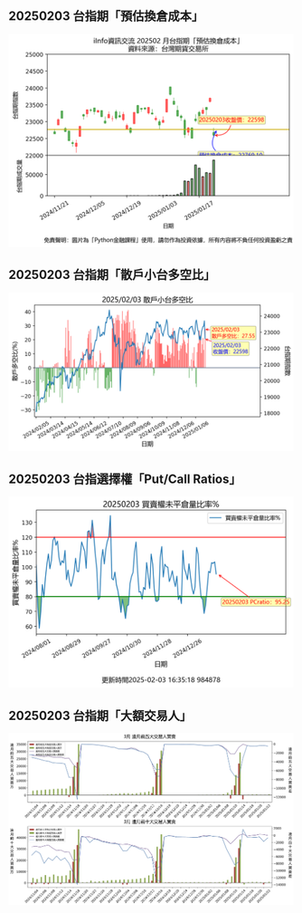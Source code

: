 ## 20250203 台指期「預估換倉成本」
![](images/txfcost.png)

## 20250203 台指期「散戶小台多空比」
![](images/bbiri.png)

## 20250203 台指選擇權「Put/Call Ratios」
![](images/pcratio.png)

## 20250203 台指期「大額交易人」
![](images/blocktrade.png)

